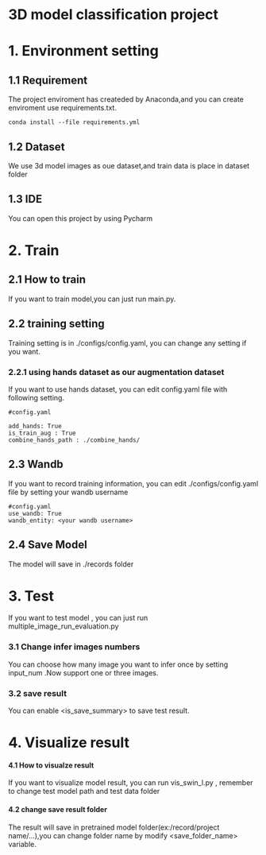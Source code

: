 # 3D model classification project
# 1. Environment setting
## 1.1 Requirement
The project enviroment has createded by Anaconda,and you can create enviroment use requirements.txt.
```
conda install --file requirements.yml
``` 

## 1.2 Dataset
We use 3d model images as oue dataset,and 
train data is place in dataset folder
## 1.3 IDE
You can open this project by using Pycharm

# 2. Train

## 2.1 How to train
If you want to train model,you can just run main.py.

## 2.2 training setting
Training setting is in ./configs/config.yaml, you can change any setting if you want.
### 2.2.1 using hands dataset as our augmentation dataset
If you want to use hands dataset, you can edit config.yaml file with following setting.
 
```
#config.yaml

add_hands: True
is_train_aug : True
combine_hands_path : ./combine_hands/ 
```

## 2.3 Wandb
If you want to record training information, you can edit ./configs/config.yaml file by setting your wandb username
 
```
#config.yaml
use_wandb: True
wandb_entity: <your wandb username>
```

## 2.4 Save Model
The model will save in ./records folder


# 3. Test

If you want to test model , you can just run multiple_image_run_evaluation.py

 ### 3.1 Change infer images numbers
You can choose how many image you  want to infer once by setting input_num .Now support one or three images.

 ### 3.2 save result
 You can enable <is_save_summary> to save test result.

# 4. Visualize result

#### 4.1 How to visualze result
If you want to visualize model result, you can run vis_swin_l.py , remember to change test model path and test data folder
#### 4.2 change save result folder
The result will save in pretrained model folder(ex:/record/project name/...),you can change folder name by modify <save_folder_name> variable.